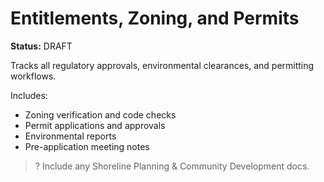 # Entitlements, Zoning, and Permits

**Status:** DRAFT

Tracks all regulatory approvals, environmental clearances, and permitting workflows.

Includes:
- Zoning verification and code checks
- Permit applications and approvals
- Environmental reports
- Pre-application meeting notes

> ? Include any Shoreline Planning & Community Development docs.
